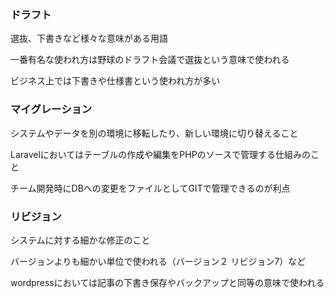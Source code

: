 ### ドラフト

選抜、下書きなど様々な意味がある用語

一番有名な使われ方は野球のドラフト会議で選抜という意味で使われる

ビジネス上では下書きや仕様書という使われ方が多い

### マイグレーション

システムやデータを別の環境に移転したり、新しい環境に切り替えること

Laravelにおいてはテーブルの作成や編集をPHPのソースで管理する仕組みのこと

チーム開発時にDBへの変更をファイルとしてGITで管理できるのが利点

### リビジョン

システムに対する細かな修正のこと

バージョンよりも細かい単位で使われる（バージョン２ リビジョン7）など

wordpressにおいては記事の下書き保存やバックアップと同等の意味で使われる
